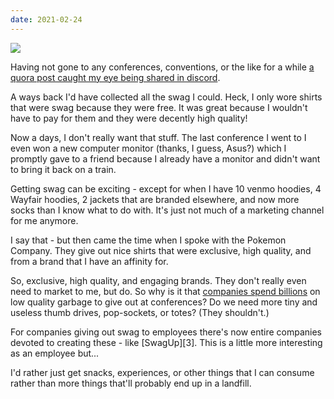 ```yaml
---
date: 2021-02-24
---
```


![][giphy]

Having not gone to any conferences, conventions, or the like for a while
[a quora post caught my eye being shared in discord][1].

A ways back I'd have collected all the swag I could.  Heck, I only wore shirts
that were swag because they were free.  It was great because I wouldn't have
to pay for them and they were decently high quality! 

Now a days, I don't really want that stuff.  The last conference I went to I even
won a new computer monitor (thanks, I guess, Asus?) which I promptly gave
to a friend because I already have a monitor and didn't want to bring it back
on a train.

Getting swag can be exciting - except for when I have 10 venmo hoodies, 4 Wayfair
hoodies, 2 jackets that are branded elsewhere, and now more socks than I know what
to do with.  It's just not much of a marketing channel for me anymore.

I say that - but then came the time when I spoke with the Pokemon Company.
They give out nice shirts that were exclusive, high quality, and from a brand that
I have an affinity for.

So, exclusive, high quality, and engaging brands.  They don't really even
need to market to me, but do.  So why is it that [companies spend billions][2]
on low quality garbage to give out at conferences?  Do we need more
tiny and useless thumb drives, pop-sockets, or totes?  (They shouldn't.)

For companies giving out swag to employees there's now entire companies devoted
to creating these - like [SwagUp][3].  This is a little more interesting as
an employee but...

I'd rather just get snacks, experiences, or other things that I can
consume rather than more things that'll probably end up in a landfill.

[giphy]: https://media.giphy.com/media/OOT9daJDqqFdtMb1vq/giphy-downsized.gif

[1]: https://www.quora.com/In-Silicon-Valley-is-company-swag-a-status-symbol
[2]: https://www.fastcompany.com/90260185/its-time-to-stop-spending-billions-on-cheap-conference-swag
[2]: https://www.swagup.com/
